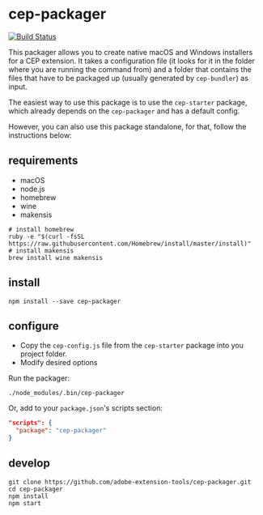 # cep-packager

[![Build Status](https://aedtci.mtmograph.com/api/badges/adobe-extension-tools/cep-packager/status.svg)](https://aedtci.mtmograph.com/adobe-extension-tools/cep-packager)

This packager allows you to create native macOS and Windows installers for a CEP extension.
It takes a configuration file (it looks for it in the folder where you are running the command from) and a folder that contains the files that have to be packaged up (usually generated by `cep-bundler`) as input.

The easiest way to use this package is to use the `cep-starter` package, which already depends on the `cep-packager` and has a default config.

However, you can also use this package standalone, for that, follow the instructions below:

## requirements

- macOS
- node.js
- homebrew
- wine
- makensis

```shell
# install homebrew
ruby -e "$(curl -fsSL https://raw.githubusercontent.com/Homebrew/install/master/install)"
# install makensis
brew install wine makensis
```

## install

```shell
npm install --save cep-packager
```

## configure

- Copy the `cep-config.js` file from the `cep-starter` package into you project folder.
- Modify desired options

Run the packager:
```shell
./node_modules/.bin/cep-packager
```

Or, add to your `package.json`'s scripts section:

```json
"scripts": {
  "package": "cep-packager"
}
```

## develop

```shell
git clone https://github.com/adobe-extension-tools/cep-packager.git
cd cep-packager
npm install
npm start
```